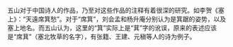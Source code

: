 五山对于中国诗人的作品，乃至对这些作品的注释有着很深的研究。如李贺《塞上》：“天遠席箕愁”。对于“席箕”，刘会孟和杨升庵分别认为是箕踞的姿势，以及塞上地名。而五山认为，这里的“箕”实际上是“萁”字的讹误，原来的表述应该是“席萁”（塞北牧草的名字），有张籍、王建、元稹等人的诗为例子。